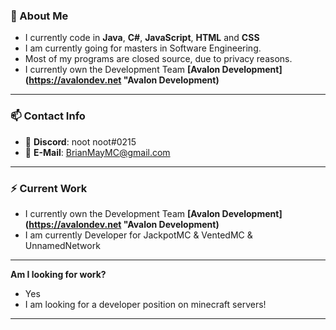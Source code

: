 ### 🤖 About Me   

- I currently code in **Java**, **C#**, **JavaScript**, **HTML** and **CSS**
- I am currently going for masters in Software Engineering.
- Most of my programs are closed source, due to privacy reasons.
- I currently own the Development Team **[Avalon Development] (https://avalondev.net "Avalon Development)**

------------
### 📫 Contact Info
- 📘 **Discord**: noot noot#0215
- 🎫 **E-Mail**: BrianMayMC@gmail.com
 
------------

### ⚡ Current Work
- I currently own the Development Team **[Avalon Development] (https://avalondev.net "Avalon Development)**
- I am currently Developer for JackpotMC & VentedMC & UnnamedNetwork

------------

**Am I looking for work?** 
- Yes
- I am looking for a developer position on minecraft servers!

------------
